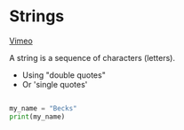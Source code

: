 # Strings

[Vimeo](https://vimeo.com/954334279/dd2abfbdd7#t=308)

A string is a sequence of characters (letters).
* Using "double quotes"
* Or 'single quotes'

```python

my_name = "Becks"
print(my_name)

````

